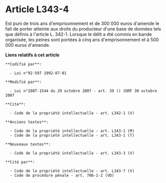# Article L343-4

Est puni de trois ans d'emprisonnement et de 300 000 euros d'amende le fait de porter atteinte aux droits du producteur d'une
base de données tels que définis à l'article L. 342-1. Lorsque le délit a été commis en bande organisée, les peines sont
portées à cinq ans d'emprisonnement et à 500 000 euros d'amende.

**Liens relatifs à cet article**

	**Codifié par**:

	  - Loi n°92-597 1992-07-01

	**Modifié par**:

	  - Loi n°2007-1544 du 29 octobre 2007 - art. 39 () JORF 30 octobre 2007

	**Cite**:

	  - Code de la propriété intellectuelle - art. L342-1 (V)

	**Anciens textes**:

	  - Code de la propriété intellectuelle - art. L343-1 (M)
	  - Code de la propriété intellectuelle - art. L343-1 (T)

	**Nouveaux textes**:

	  - Code de la propriété intellectuelle - art. L343-3 (V)

	**Cité par**:

	  - Code de la propriété intellectuelle - art. L343-7 (V)
	  - Code de procédure pénale - art. 706-1-2 (VD)
